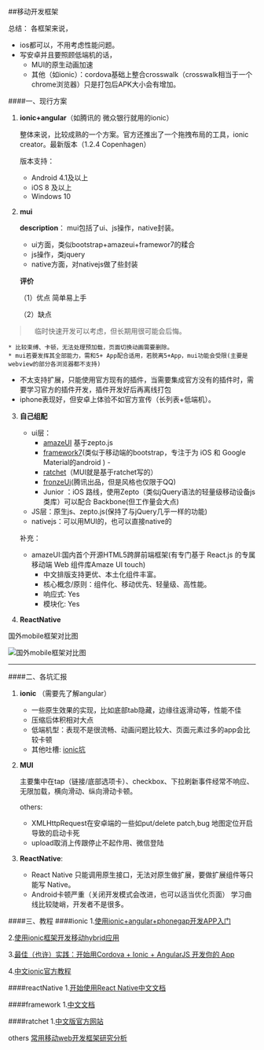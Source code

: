
##移动开发框架

总结：
各框架来说，

- ios都可以，不用考虑性能问题。
- 写安卓并且要照顾低端机的话，
    - MUI的原生动画加速
    - 其他（如ionic）：cordova基础上整合crosswalk（crosswalk相当于一个chrome浏览器）只是打包后APK大小会有增加。

####一、现行方案

1. **ionic+angular**（如腾讯的 微众银行就用的ionic）

    整体来说，比较成熟的一个方案。官方还推出了一个拖拽布局的工具，ionic creator。最新版本（1.2.4 Copenhagen）

    版本支持：

    + Android 4.1及以上
    + iOS 8 及以上
    + Windows 10

2. **mui**

    **description**：
mui包括了ui、js操作，native封装。

    - ui方面，类似bootstrap+amazeui+framewor7的糅合
    - js操作，类jquery
    - native方面，对nativejs做了些封装
    
    **评价**

    （1）优点
    简单易上手

    （2）缺点
>　临时快速开发可以考虑，但长期用很可能会后悔。


    * 比较束缚、卡顿，无法处理预加载，页面切换动画需要删除。
    * mui若要发挥其全部能力，需和5+ App配合适用，若脱离5+App，mui功能会受限(主要是webview的部分各浏览器都不支持)
* 不太支持扩展，只能使用官方现有的插件，当需要集成官方没有的插件时，需要学习官方的插件开发，插件开发好后再离线打包
* iphone表现好，但安卓上体验不如官方宣传（长列表+低端机）。


3. **自己组配**

    - ui层：
        * [amazeUI](http://t.amazeui.org/#/?_k=thduo7) 基于zepto.js
        * [framework7](http://framework7.taobao.org/)(类似于移动端的bootstrap，专注于为 iOS 和 Google Material的android ) - 
        * [ratchet](http://cnratchet.com/components/)（MUI就是基于ratchet写的）
        * [fronzeUi](http://frozenui.github.io/components.html)(腾讯出品，但是风格也仅限于QQ)
        * Junior ：iOS 路线，使用Zepto（类似jQuery语法的轻量级移动设备js类库）可以配合 Backbone(但工作量会大点)
    * JS层：原生js、zepto.js(保持了与jQuery几乎一样的功能)
    * nativejs：可以用MUI的，也可以直接native的
 
    补充：

    - amazeUI:国内首个开源HTML5跨屏前端框架(有专门基于 React.js 的专属移动端 Web 组件库Amaze UI touch)
        + 中文排版支持更优、本土化组件丰富。
        + 核心概念/原则：组件化、移动优先、轻量级、高性能。
        + 响应式: Yes
        + 模块化: Yes


4. **ReactNative**

国外mobile框架对比图

![国外mobile框架对比图](http://i2.piimg.com/3bfb6c01ae97c9b3.png)

---

####二、各坑汇报
1. **ionic**
（需要先了解angular）
    - 一些原生效果的实现，比如底部tab隐藏，边缘往返滑动等，性能不佳
    - 压缩后体积相对大点
    - 低端机型：表现不是很流畅、动画问题比较大、页面元素过多的app会比较卡顿
    - 其他吐槽: [ionic坑](https://www.zhihu.com/question/23517605)

2. **MUI**

    主要集中在tap（链接/底部选项卡）、checkbox、下拉刷新事件经常不响应、无限加载，横向滑动、纵向滑动卡顿。

    others:

    - XMLHttpRequest在安卓端的一些如put/delete patch,bug
    地图定位开启导致的启动卡死
    - upload取消上传跟停止不起作用、微信登陆

3. **ReactNative**:

    - React Native 只能调用原生接口，无法对原生做扩展，要做扩展组件等只能写 Native。
    - Android卡顿严重（关闭开发模式会改进，也可以适当优化页面）
学习曲线比较陡峭，开发者不是很多。


    

####三、教程
####ionic
1.[使用ionic+angular+phonegap开发APP入门](http://ju.outofmemory.cn/entry/104361)

2.[使用ionic框架开发移动hybrid应用 ](https://segmentfault.com/a/1190000002688632)

3.[最佳（也许）实践：开始用Cordova + Ionic + AngularJS 开发你的 App ](https://segmentfault.com/a/1190000002954226)

4.[中文ionic官方教程](http://www.ionic.wang/course-index.html)

####reactNative
1.[开始使用React Native中文文档](http://reactnative.cn/docs/0.21/getting-started.html)

####framework
1.[中文文档](http://framework7.taobao.org/)

####ratchet
1.[中文版官方网站](http://cnratchet.com/about/)

others
[常用移动web开发框架研究分析](http://www.open-open.com/lib/view/open1421201088078.html)





